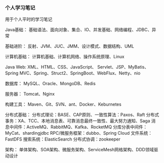 ### 个人学习笔记

用于个人平时的学习笔记



Java基础：
		基础语法、面向对象、集合、IO、并发基础、网络编程、JDBC、异常

基础进阶：
		反射、JVM、JUC、JMM、设计模式、数据结构、UML

计算机基础：
		计算机基础、计算机网络、操作系统原理、Linux

Java Web:
		XML、HTML、CSS、JavaScript、
       Servlet、JSP、MyBatis、Spring MVC、Spring、Struct2、SpringBoot、WebFlux、Netty、nio	

数据库：
		MySQL、Oracle、MongoDB、Redis

服务器：
		Tomcat、Nginx

构建工具：
		Maven、Git、SVN、ant、Docker、Keburnetes

分布式基础：
		分布式理论：BASE、CAP原则、一致性算法：Paxos、Raft
		分布式事务：XA、TCC、本地消息表、可靠消息最终一致性、最大努力通知、Saga
		消息中间件：ActiveMQ、RabbitMQ、Kafka、RocketMQ
		分库分表中间件：MyCat、shardingjdbc
		RPC/微服务框架：dubbo、Spring Cloud
		文件系统：FastDFS
		搜索系统：ElasticSearch
		分布式协调：zookeeper		

架构：
		单体架构、SOA架构、微服务架构、ServiceMesh网格架构、DDD领域驱动设计	 